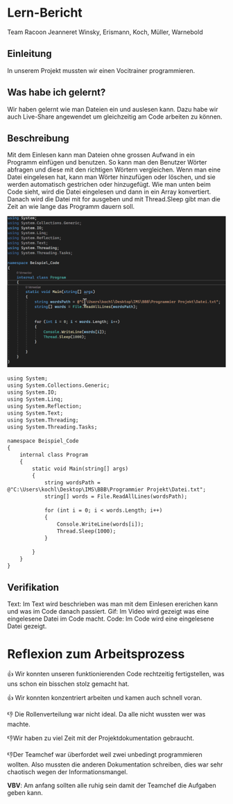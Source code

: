 # Lern-Bericht
Team Racoon Jeanneret Winsky, Erismann, Koch, Müller, Warnebold

## Einleitung
In unserem Projekt mussten wir einen Vocitrainer programmieren.

## Was habe ich gelernt?
Wir haben gelernt wie man Dateien ein und auslesen kann. Dazu habe wir auch Live-Share angewendet um gleichzeitig am Code arbeiten zu können. 

## Beschreibung
Mit dem Einlesen kann man Dateien ohne grossen Aufwand in ein Programm einfügen und benutzen. So kann man den Benutzer Wörter abfragen und diese mit den richtigen Wörtern vergleichen. Wenn man eine Datei eingelesen hat, kann man Wörter hinzufügen oder löschen, und sie werden automatisch gestrichen oder hinzugefügt. Wie man unten beim Code sieht, wird die Datei eingelesen und dann in ein Array konvertiert. Danach wird die Datei mit for ausgeben und mit Thread.Sleep gibt man die Zeit an wie lange das Programm dauern soll.
 
![Example](https://github.com/Plasticgun21/Team-Racoon/blob/main/ExaplesLernbericht/Example.gif?raw=true)

```CSHARP
using System;
using System.Collections.Generic;
using System.IO;
using System.Linq;
using System.Reflection;
using System.Text;
using System.Threading;
using System.Threading.Tasks;

namespace Beispiel_Code
{
    internal class Program
    {
        static void Main(string[] args)
        {
            string wordsPath = @"C:\Users\kochl\Desktop\IMS\BBB\Programmier Projekt\Datei.txt";
            string[] words = File.ReadAllLines(wordsPath);
          
            for (int i = 0; i < words.Length; i++)
            {
                Console.WriteLine(words[i]);
                Thread.Sleep(1000);
            }
            
        }
    }
}
```

## Verifikation
Text: Im Text wird beschrieben was man mit dem Einlesen ererichen kann und was im Code danach passiert.
Gif: Im Video wird gezeigt was eine eingelesene Datei im Code macht.
Code: Im Code wird eine eingelesene Datei gezeigt.

# Reflexion zum Arbeitsprozess

👍 Wir konnten unseren funktionierenden Code rechtzeitig fertigstellen, was uns schon ein bisschen stolz gemacht hat. 

👍 Wir konnten konzentriert arbeiten und kamen auch schnell voran.


👎 Die Rollenverteilung war nicht ideal. Da alle nicht wussten wer was machte.

👎Wir haben zu viel Zeit mit der Projektdokumentation gebraucht. 

👎Der Teamchef war überfordet weil zwei unbedingt programmieren wollten. Also mussten die anderen Dokumentation schreiben, 
dies war sehr chaotisch wegen der Informationsmangel.

**VBV**: Am anfang sollten alle ruhig sein damit der Teamchef die Aufgaben geben kann.





